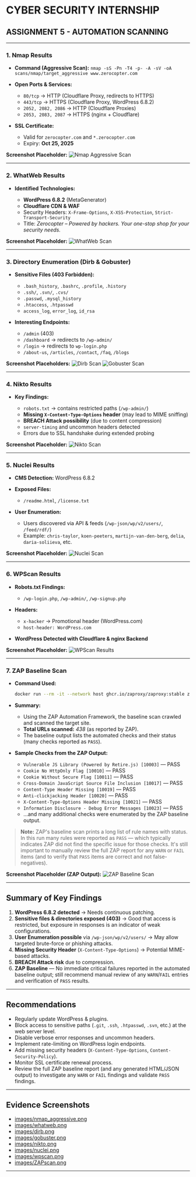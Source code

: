 # CYBER SECURITY INTERNSHIP

## ASSIGNMENT 5 - AUTOMATION SCANNING

---

### 1. Nmap Results

* **Command (Aggressive Scan):**
  `nmap -sS -Pn -T4 -p- -A -sV -oA scans/nmap/target_aggressive www.zerocopter.com`
* **Open Ports & Services:**

  * `80/tcp` → HTTP (Cloudflare Proxy, redirects to HTTPS)
  * `443/tcp` → HTTPS (Cloudflare Proxy, WordPress 6.8.2)
  * `2052, 2082, 2086` → HTTP (Cloudflare Proxies)
  * `2053, 2083, 2087` → HTTPS (nginx + Cloudflare)
* **SSL Certificate:**

  * Valid for `zerocopter.com` and `*.zerocopter.com`
  * Expiry: **Oct 25, 2025**

**Screenshot Placeholder:**
![Nmap Aggressive Scan](images/nmap_aggressive.png)

---

### 2. WhatWeb Results

* **Identified Technologies:**

  * **WordPress 6.8.2** (MetaGenerator)
  * **Cloudflare CDN & WAF**
  * Security Headers: `X-Frame-Options`, `X-XSS-Protection`, `Strict-Transport-Security`
  * Title: *Zerocopter – Powered by hackers. Your one-stop shop for your security needs.*

**Screenshot Placeholder:**
![WhatWeb Scan](images/whatweb.png)

---

### 3. Directory Enumeration (Dirb & Gobuster)

* **Sensitive Files (403 Forbidden):**

  * `.bash_history`, `.bashrc`, `.profile`, `.history`
  * `.ssh/`, `.svn/`, `.cvs/`
  * `.passwd`, `.mysql_history`
  * `.htaccess`, `.htpasswd`
  * `access_log`, `error_log`, `id_rsa`
* **Interesting Endpoints:**

  * `/admin` (403)
  * `/dashboard` → redirects to `/wp-admin/`
  * `/login` → redirects to `wp-login.php`
  * `/about-us`, `/articles`, `/contact`, `/faq`, `/blogs`

**Screenshot Placeholders:**
![Dirb Scan](images/dirb.png)
![Gobuster Scan](images/gobuster.png)

---

### 4. Nikto Results

* **Key Findings:**

  * `robots.txt` → contains restricted paths (`/wp-admin/`)
  * **Missing `X-Content-Type-Options` header** (may lead to MIME sniffing)
  * **BREACH Attack possibility** (due to content compression)
  * `server-timing` and uncommon headers detected
  * Errors due to SSL handshake during extended probing

**Screenshot Placeholder:**
![Nikto Scan](images/nikto.png)

---

### 5. Nuclei Results

* **CMS Detection:** WordPress 6.8.2
* **Exposed Files:**

  * `/readme.html`, `/license.txt`
* **User Enumeration:**

  * Users discovered via API & feeds (`/wp-json/wp/v2/users/`, `/feed/rdf/`)
  * Example: `chris-taylor`, `koen-peeters`, `martijn-van-den-berg`, `delia`, `daria-soliieva`, etc.

**Screenshot Placeholder:**
![Nuclei Scan](images/nuclei.png)

---

### 6. WPScan Results

* **Robots.txt Findings:**

  * `/wp-login.php`, `/wp-admin/`, `/wp-signup.php`
* **Headers:**

  * `x-hacker` → Promotional header (WordPress.com)
  * `host-header: WordPress.com`
* **WordPress Detected with Cloudflare & nginx Backend**

**Screenshot Placeholder:**
![WPScan Results](images/wpscan.png)

---

### 7. ZAP Baseline Scan

* **Command Used:**

  ```bash
  docker run --rm -it --network host ghcr.io/zaproxy/zaproxy:stable zap-baseline.py -t https://www.zerocopter.com
  ```

* **Summary:**

  * Using the ZAP Automation Framework, the baseline scan crawled and scanned the target site.
  * **Total URLs scanned:** *438* (as reported by ZAP).
  * The baseline output lists the automated checks and their status (many checks reported as `PASS`).

* **Sample Checks from the ZAP Output:**

  * `Vulnerable JS Library (Powered by Retire.js) [10003]` — PASS
  * `Cookie No HttpOnly Flag [10010]` — PASS
  * `Cookie Without Secure Flag [10011]` — PASS
  * `Cross-Domain JavaScript Source File Inclusion [10017]` — PASS
  * `Content-Type Header Missing [10019]` — PASS
  * `Anti-clickjacking Header [10020]` — PASS
  * `X-Content-Type-Options Header Missing [10021]` — PASS
  * `Information Disclosure - Debug Error Messages [10023]` — PASS
  * ...and many additional checks were enumerated by the ZAP baseline output.

> **Note:** ZAP's baseline scan prints a long list of rule names with status. In this run many rules were reported as `PASS` — which typically indicates ZAP did not find the specific issue for those checks. It's still important to manually review the full ZAP report for any `WARN` or `FAIL` items (and to verify that `PASS` items are correct and not false-negatives).

**Screenshot Placeholder (ZAP Output):**
![ZAP Baseline Scan](images/ZAPscan.png)

---

## Summary of Key Findings

1. **WordPress 6.8.2 detected** → Needs continuous patching.
2. **Sensitive files & directories exposed (403)** → Good that access is restricted, but exposure in responses is an indicator of weak configurations.
3. **User Enumeration possible** via `/wp-json/wp/v2/users/` → May allow targeted brute-force or phishing attacks.
4. **Missing Security Header** (`X-Content-Type-Options`) → Potential MIME-based attacks.
5. **BREACH Attack risk** due to compression.
6. **ZAP Baseline** — No immediate critical failures reported in the automated baseline output; still recommend manual review of any `WARN`/`FAIL` entries and verification of `PASS` results.

---

## Recommendations

* Regularly update WordPress & plugins.
* Block access to sensitive paths (`.git`, `.ssh`, `.htpasswd`, `.svn`, etc.) at the web server level.
* Disable verbose error responses and uncommon headers.
* Implement rate-limiting on WordPress login endpoints.
* Add missing security headers (`X-Content-Type-Options`, `Content-Security-Policy`).
* Monitor SSL certificate renewal process.
* Review the full ZAP baseline report (and any generated HTML/JSON output) to investigate any `WARN` or `FAIL` findings and validate `PASS` findings.

---

## Evidence Screenshots

* [images/nmap_aggressive.png](images/nmap_aggressive.png)
* [images/whatweb.png](images/whatweb.png)
* [images/dirb.png](images/dirb.png)
* [images/gobuster.png](images/gobuster.png)
* [images/nikto.png](images/nikto.png)
* [images/nuclei.png](images/nuclei.png)
* [images/wpscan.png](images/wpscan.png)
* [images/ZAPscan.png](images/ZAPscan.png)

---

